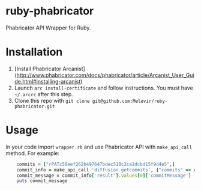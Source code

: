 ruby-phabricator
================

Phabricator API Wrapper for Ruby.

# Installation

1. [Install Phabricator Arcanist] (http://www.phabricator.com/docs/phabricator/article/Arcanist_User_Guide.html#installing-arcanist)
2. Launch `arc install-certificate` and follow instructions. You must have `~/.arcrc` after this step.
3. Clone this repo with `git clone git@github.com:Melevir/ruby-phabricator.git`

# Usage

In your code import `wrapper.rb` and use Phabricator API with `make_api_call` method. For example:
```ruby
    commits = ["rPATc58eef262b497647bdec510c2ca2dcbd15f9d4e5",]
    commit_info = make_api_call 'diffusion.getcommits', {"commits" => commits}
    commit_message = commit_info['result'].values[0]['commitMessage']
    puts commit_message
```
